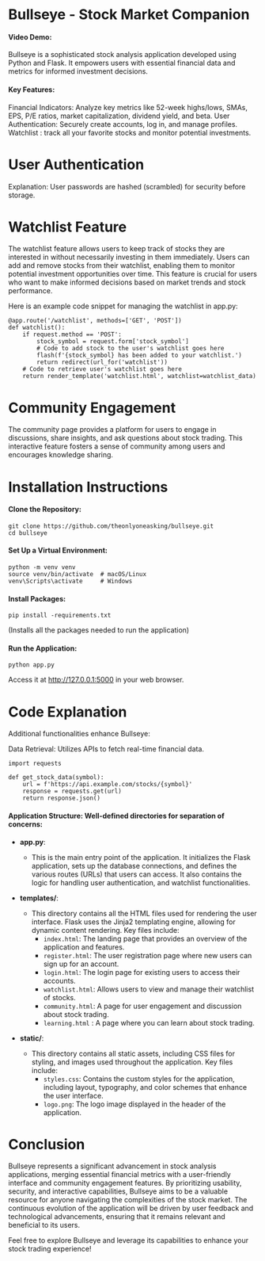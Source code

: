 # Bullseye - Stock Market Companion
#### Video Demo:  <URL HERE>

Bullseye is a sophisticated stock analysis application developed using Python and Flask. It empowers users with essential financial data and metrics for informed investment decisions.

#### Key Features:

Financial Indicators: Analyze key metrics like 52-week highs/lows, SMAs, EPS, P/E ratios, market capitalization, dividend yield, and beta.
User Authentication: Securely create accounts, log in, and manage profiles.
Watchlist : track all your favorite stocks and monitor potential investments.
# User Authentication

Explanation: User passwords are hashed (scrambled) for security before storage.

# Watchlist Feature
The watchlist feature allows users to keep track of stocks they are interested in without necessarily investing in them immediately. Users can add and remove stocks from their watchlist, enabling them to monitor potential investment opportunities over time. This feature is crucial for users who want to make informed decisions based on market trends and stock performance.

Here is an example code snippet for managing the watchlist in app.py:
```
@app.route('/watchlist', methods=['GET', 'POST'])
def watchlist():
    if request.method == 'POST':
        stock_symbol = request.form['stock_symbol']
        # Code to add stock to the user's watchlist goes here
        flash(f'{stock_symbol} has been added to your watchlist.')
        return redirect(url_for('watchlist'))
    # Code to retrieve user's watchlist goes here
    return render_template('watchlist.html', watchlist=watchlist_data)
```    


# Community Engagement

The community page provides a platform for users to engage in discussions, share insights, and ask questions about stock trading. This interactive feature fosters a sense of community among users and encourages knowledge sharing.

# Installation Instructions

#### Clone the Repository:
```
git clone https://github.com/theonlyoneasking/bullseye.git
cd bullseye
```
#### Set Up a Virtual Environment:
```
python -m venv venv
source venv/bin/activate  # macOS/Linux
venv\Scripts\activate     # Windows
```
#### Install Packages:
```
pip install -requirements.txt
```
(Installs all the packages needed to run the application)

#### Run the Application:
```
python app.py
```
Access it at http://127.0.0.1:5000 in your web browser.

# Code Explanation

Additional functionalities enhance Bullseye:

Data Retrieval: Utilizes APIs to fetch real-time financial data.
```
import requests

def get_stock_data(symbol):
    url = f'https://api.example.com/stocks/{symbol}'
    response = requests.get(url)
    return response.json()
```

#### Application Structure: Well-defined directories for separation of concerns:

- **app.py**: 
  - This is the main entry point of the application. It initializes the Flask application, sets up the database connections, and defines the various routes (URLs) that users can access. It also contains the logic for handling user authentication, and watchlist functionalities.

- **templates/**: 
  - This directory contains all the HTML files used for rendering the user interface. Flask uses the Jinja2 templating engine, allowing for dynamic content rendering. Key files include:
    - `index.html`: The landing page that provides an overview of the application and features.
    - `register.html`: The user registration page where new users can sign up for an account.
    - `login.html`: The login page for existing users to access their accounts.
    - `watchlist.html`: Allows users to view and manage their watchlist of stocks.
    - `community.html`: A page for user engagement and discussion about stock trading.
    - `learning.html` : A page where you can learn about stock trading.

- **static/**: 
  - This directory contains all static assets, including CSS files for styling, and images used throughout the application. Key files include:
    - `styles.css`: Contains the custom styles for the application, including layout, typography, and color schemes that enhance the user interface.
    - `logo.png`: The logo image displayed in the header of the application.

# Conclusion

Bullseye represents a significant advancement in stock analysis applications, merging essential financial metrics with a user-friendly interface and community engagement features. By prioritizing usability, security, and interactive capabilities, Bullseye aims to be a valuable resource for anyone navigating the complexities of the stock market. The continuous evolution of the application will be driven by user feedback and technological advancements, ensuring that it remains relevant and beneficial to its users.

Feel free to explore Bullseye and leverage its capabilities to enhance your stock trading experience!
